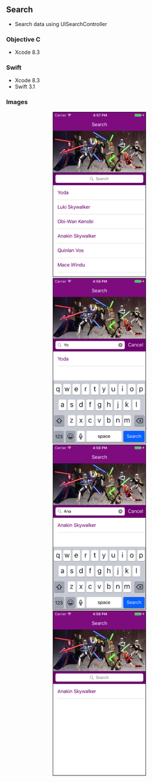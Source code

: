 ## Search
- Search data using UISearchController

### Objective C 
- Xcode 8.3

### Swift
- Xcode 8.3
- Swift 3.1

### Images
<p align="center">
<img src="https://github.com/limadeveloper/iOS-Search/blob/master/Docs/Images/01.png" width="250" style="border: 1px solid black;">
<img src="https://github.com/limadeveloper/iOS-Search/blob/master/Docs/Images/02.png" width="250" style="border: 1px solid black;">
<img src="https://github.com/limadeveloper/iOS-Search/blob/master/Docs/Images/03.png" width="250" style="border: 1px solid black;">
<img src="https://github.com/limadeveloper/iOS-Search/blob/master/Docs/Images/04.png" width="250" style="border: 1px solid black;">
</p>
<br>
